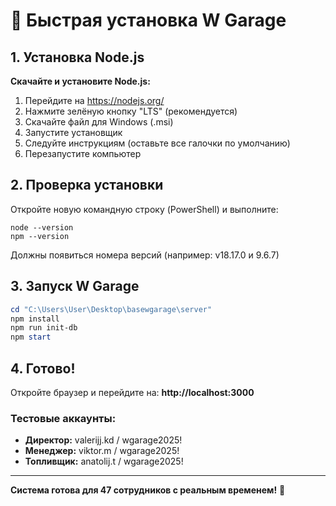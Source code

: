 # 🚀 Быстрая установка W Garage

## 1. Установка Node.js

**Скачайте и установите Node.js:**
1. Перейдите на https://nodejs.org/
2. Нажмите зелёную кнопку "LTS" (рекомендуется)
3. Скачайте файл для Windows (.msi)
4. Запустите установщик
5. Следуйте инструкциям (оставьте все галочки по умолчанию)
6. Перезапустите компьютер

## 2. Проверка установки

Откройте новую командную строку (PowerShell) и выполните:
```
node --version
npm --version
```

Должны появиться номера версий (например: v18.17.0 и 9.6.7)

## 3. Запуск W Garage

```powershell
cd "C:\Users\User\Desktop\basewgarage\server"
npm install
npm run init-db
npm start
```

## 4. Готово!

Откройте браузер и перейдите на: **http://localhost:3000**

### Тестовые аккаунты:
- **Директор:** valerijj.kd / wgarage2025!
- **Менеджер:** viktor.m / wgarage2025!
- **Топливщик:** anatolij.t / wgarage2025!

---

**Система готова для 47 сотрудников с реальным временем!** 🎉
